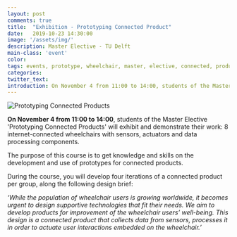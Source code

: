 ```yaml
---
layout: post
comments: true
title:  "Exhibition - Prototyping Connected Product"
date:   2019-10-23 14:30:00
image: '/assets/img/'
description: Master Elective - TU Delft
main-class: 'event'
color:
tags: events, prototype, wheelchair, master, elective, connected, product
categories:
twitter_text:
introduction: On November 4 from 11:00 to 14:00, students of the Master Elective 'Prototyping Connected Products' will exhibit and demonstrate their work: 8 internet-connected wheelchairs with sensors, actuators and data processing components.
---
```


![Prototyping Connected Products](/images/2019-04-01-pcp.jpg)

**On November 4 from 11:00 to 14:00**, students of the Master Elective 'Prototyping
Connected Products' will exhibit and demonstrate their work: 8 internet-connected
wheelchairs with sensors, actuators and data processing components.

The purpose of this course is to get knowledge and skills on the development
and use of prototypes for connected products.

During the course, you will develop four iterations of a connected product per
group, along the following design brief:

*‘While the population of wheelchair users is growing worldwide, it becomes urgent
to design supportive technologies that fit their needs. We aim to develop products
for improvement of the wheelchair users’ well-being. This design is a connected
product that collects data from sensors, processes it in order to actuate user
interactions embedded on the wheelchair.’*
